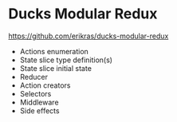 Ducks Modular Redux
===================

https://github.com/erikras/ducks-modular-redux

* Actions enumeration
* State slice type definition(s)
* State slice initial state
* Reducer
* Action creators
* Selectors
* Middleware
* Side effects
